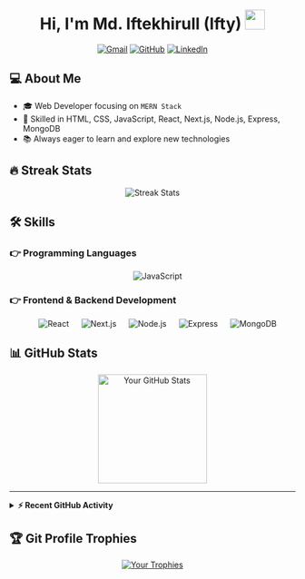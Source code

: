 <h1 align="center">Hi, I'm Md. Iftekhirull (Ifty) <img src="https://media.giphy.com/media/hvRJCLFzcasrR4ia7z/giphy.gif" width="35"></h1>
<p align="center">
  <a href="mailto:codewithiftekhar@gmail.com"><img src="https://img.shields.io/badge/gmail-%23EA4335.svg?style=plastic&logo=gmail&logoColor=white" alt="Gmail"/></a>
  <a href="https://github.com/codewithifty"><img src="https://img.shields.io/badge/github-%23181717.svg?style=plastic&logo=github&logoColor=white" alt="GitHub"/></a>
  <a href="https://www.linkedin.com/in/codewithifty"><img src="https://img.shields.io/badge/linkedin-%230A66C2.svg?style=plastic&logo=linkedin&logoColor=white" alt="LinkedIn"/></a>
</p>

## :computer: About Me
- :mortar_board: Web Developer focusing on `MERN Stack`
- :rocket: Skilled in HTML, CSS, JavaScript, React, Next.js, Node.js, Express, MongoDB
- :books: Always eager to learn and explore new technologies

## 🔥 Streak Stats
<p align="center"><img src="https://github-readme-streak-stats.herokuapp.com/?user=codewithifty&theme=algolia" alt="Streak Stats" /></p>

## 🛠️ Skills
### 👉 Programming Languages
<p align="center"> 
  &emsp;
  <img alt="JavaScript" src="https://img.shields.io/badge/JavaScript%20-%23F7DF1E.svg?style=plastic&logo=javascript&logoColor=black">
</p>

### 👉 Frontend & Backend Development
<p align="center"> 
  &emsp; 
  <img alt="React" src="https://img.shields.io/badge/React%20-%2320232a.svg?style=plastic&logo=react&logoColor=%2361DAFB">
  &emsp;
  <img alt="Next.js" src="https://img.shields.io/badge/Next.js%20-%2320232a.svg?style=plastic&logo=next.js&logoColor=%2361DAFB">
  &emsp;
  <img alt="Node.js" src="https://img.shields.io/badge/Node.js%20-%2343853D.svg?style=plastic&logo=node.js&logoColor=white">
  &emsp;
  <img alt="Express" src="https://img.shields.io/badge/Express.js%20-%23404d59.svg?style=plastic">
  &emsp;
  <img alt="MongoDB" src="https://img.shields.io/badge/MongoDB%20-%234ea94b.svg?style=plastic&logo=mongodb&logoColor=white">
</p>

## 📊 GitHub Stats
<p align="center">
  <a href="https://github.com/anuraghazra/github-readme-stats"><img alt="Your GitHub Stats" src="https://github-readme-stats.vercel.app/api?username=codewithifty&show_icons=true&count_private=true&theme=algolia" height="192px"/></a>
</p>

----

<details>
  <summary><b>⚡ Recent GitHub Activity</b></summary>
  <br/>
  <a href="https://github.com/codewithifty"><img alt="Your Activity Graph" src="https://activity-graph.herokuapp.com/graph?username=codewithifty&custom_title=Your%20Contribution%20Graph&theme=react-dark" /></a>
</details>

## :trophy: Git Profile Trophies
<p align="center"> <a href="https://github.com/ryo-ma/github-profile-trophy"><img src="https://github-profile-trophy.vercel.app/?username=codewithifty&layout=compact&theme=algolia" alt="Your Trophies" /></a> </p>

